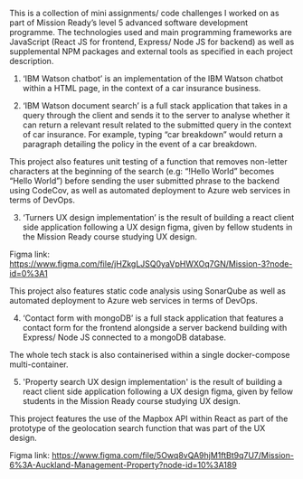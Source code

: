 This is a collection of mini assignments/ code challenges I worked on as part of Mission Ready’s level 5 advanced software development programme. 
The technologies used and main programming frameworks are JavaScript (React JS for frontend, Express/ Node JS for backend) as well as supplemental NPM packages and external tools as specified in each project description.

1. ‘IBM Watson chatbot’ is an implementation of the IBM Watson chatbot within a HTML page, in the context of a car insurance business.

2. ‘IBM Watson document search’ is a full stack application that takes in a query through the client and sends it to the server to analyse whether it can return a relevant result related to the submitted query in the context of car insurance. For example, typing “car breakdown” would return a paragraph detailing the policy in the event of a car breakdown. 

This project also features unit testing of a function that removes non-letter characters at the beginning of the search (e.g: “!Hello World” becomes “Hello World”) before sending the user submitted phrase to the backend using CodeCov, as well as automated deployment to Azure web services in terms of DevOps.

3. ‘Turners UX design implementation’ is the result of building a react client side application following a UX design figma, given by fellow students in the Mission Ready course studying UX design. 

Figma link: https://www.figma.com/file/jHZkgLJSQ0yaVpHWXOq7GN/Mission-3?node-id=0%3A1

This project also features static code analysis using SonarQube as well as automated deployment to Azure web services in terms of DevOps.

4. ‘Contact form with mongoDB’ is a full stack application that features a contact form for the frontend alongside a server backend building with Express/ Node JS connected to a mongoDB database. 

The whole tech stack is also containerised within a single docker-compose multi-container.

5. 'Property search UX design implementation' is the result of building a react client side application following a UX design figma, given by fellow students in the Mission Ready course studying UX design.

This project features the use of the Mapbox API within React as part of the prototype of the geolocation search function that was part of the UX design.

Figma link: https://www.figma.com/file/5Owq8vQA9hjM1ftBt9q7U7/Mission-6%3A-Auckland-Management-Property?node-id=10%3A189

